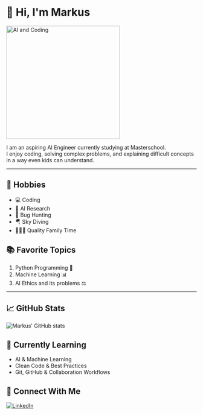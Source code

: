 # 👋 Hi, I'm Markus

<img src="https://i.imgur.com/clQkGcU.jpg" alt="AI and Coding" width="300"/>

I am an aspiring AI Engineer currently studying at Masterschool.  
I enjoy coding, solving complex problems, and explaining difficult concepts in a way even kids can understand.

---

## 🧠 Hobbies
- 💻 Coding  
- 🤖 AI Research  
- 🐞 Bug Hunting  
- 🪂 Sky Diving  
- 🧑‍🧒‍🧒 Quality Family Time  

## 📚 Favorite Topics
1. Python Programming 🐍  
2. Machine Learning 📊  
3. AI Ethics and its problems ⚖️  

---

## 📈 GitHub Stats
![Markus' GitHub stats](https://github-readme-stats.vercel.app/api?username=Markus-Beermann&show_icons=true&theme=default)

## 🌱 Currently Learning
- AI & Machine Learning  
- Clean Code & Best Practices  
- Git, GitHub & Collaboration Workflows  

## 🤝 Connect With Me
[![LinkedIn](https://img.shields.io/badge/LinkedIn-blue?logo=linkedin&style=for-the-badge)](https://www.linkedin.com/in/markusbeermann)
